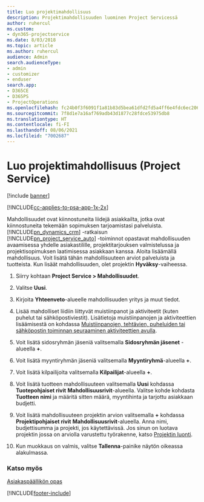 ```yaml
---
title: Luo projektimahdollisuus
description: Projektimahdollisuuden luominen Project Servicessä
author: ruhercul
ms.custom:
- dyn365-projectservice
ms.date: 8/03/2018
ms.topic: article
ms.author: ruhercul
audience: Admin
search.audienceType:
- admin
- customizer
- enduser
search.app:
- D365CE
- D365PS
- ProjectOperations
ms.openlocfilehash: fc24b0f3f6091f1a81b83d5bea61dfd2fd5a4ff6e4fdc6ec206f15460f364db1
ms.sourcegitcommit: 7f8d1e7a16af769adb43d1877c28fdce53975db8
ms.translationtype: HT
ms.contentlocale: fi-FI
ms.lasthandoff: 08/06/2021
ms.locfileid: "7002687"
---
```

# <a name="create-a-project-opportunity-project-service"></a>Luo projektimahdollisuus (Project Service)

[!include [banner](../includes/psa-now-project-operations.md)]

[!INCLUDE[cc-applies-to-psa-app-1x-2x](../includes/cc-applies-to-psa-app-1x-2x.md)]

Mahdollisuudet ovat kiinnostuneita liidejä asiakkailta, jotka ovat kiinnostuneita tekemään sopimuksen tarjoamistasi palveluista. [!INCLUDE[pn_dynamics_crm](../includes/pn-dynamics-crm.md)] -ratkaisun [!INCLUDE[pn_project_service_auto](../includes/pn-project-service-auto.md)] -toiminnot opastavat mahdollisuuden avaamisessa yhdelle asiakastilille, projektitarjouksen valmistelussa ja projektisopimuksen laatimisessa asiakkaan kanssa. Aloita lisäämällä mahdollisuus. Voit lisätä tähän mahdollisuuteen arviot palveluista ja tuotteista. Kun lisäät mahdollisuuden, olet projektin **Hyväksy**-vaiheessa.  
  
1.  Siirry kohtaan **Project Service > Mahdollisuudet**.  
  
2.  Valitse **Uusi**.  
  
3.  Kirjoita **Yhteenveto**-alueelle mahdollisuuden yritys ja muut tiedot.  
  
4.  Lisää mahdolliset liidiin liittyvät muistiinpanot ja aktiviteetit (kuten puhelut tai sähköpostiviestit). Lisätietoja muistiinpanojen ja aktiviteettien lisäämisestä on kohdassa [Muistiinpanojen, tehtävien, puheluiden tai sähköpostin toiminnan seuraaminen aktiviteettien avulla](/dynamics365/customerengagement/on-premises/basics/work-with-activities).  
  
5.  Voit lisätä sidosryhmän jäseniä valitsemalla **Sidosryhmän jäsenet** -alueella **+**.  
  
6.  Voit lisätä myyntiryhmän jäseniä valitsemalla **Myyntiryhmä**-alueella **+**.  
  
7.  Voit lisätä kilpailijoita valitsemalla **Kilpailijat**-alueella **+**.  
  
8.  Voit lisätä tuotteen mahdollisuuteen valitsemalla **Uusi** kohdassa **Tuotepohjaiset rivit** **Mahdollisuusrivit**-alueella. Valitse kohde kohdasta **Tuotteen nimi** ja määritä sitten määrä, myyntihinta ja tarjottu asiakkaan budjetti.  
  
9. Voit lisätä mahdollisuuteen projektin arvion valitsemalla **+** kohdassa **Projektipohjaiset rivit** **Mahdollisuusrivit**-alueella. Anna nimi, budjettisumma ja projekti, jos käytettävissä. Jos sinun on luotava projektin jossa on arviolla varustettu työrakenne, katso [Projektin luonti](../psa/create-project.md).  
  
10. Kun muokkaus on valmis, valitse **Tallenna**-painike näytön oikeassa alakulmassa.  
  
### <a name="see-also"></a>Katso myös  
 [Asiakaspäällikön opas](../psa/account-manager-guide.md)


[!INCLUDE[footer-include](../includes/footer-banner.md)]